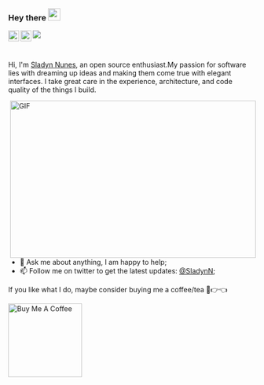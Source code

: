 ### Hey there <img src="https://media.giphy.com/media/hvRJCLFzcasrR4ia7z/giphy.gif" width="25px">

<a href="https://twitter.com/SladynN">
  <img align="left" alt="Sladyn Nunes | Twitter" width="22px" src="https://raw.githubusercontent.com/peterthehan/peterthehan/master/assets/twitter.svg" />
</a>
<a href="https://www.linkedin.com/in/sladyn-nunes/">
  <img align="left" alt="Sladyn's LinkedIN" width="22px" src="https://raw.githubusercontent.com/peterthehan/peterthehan/master/assets/linkedin.svg" />
</a>


![](https://visitor-badge.glitch.me/badge?page_id=sladyn98.sladyn98)

<br />

Hi, I'm [Sladyn Nunes](https://sladyn.com/), an open source enthusiast.My passion for software lies with dreaming up ideas and making them come true with elegant interfaces. I take great care in the experience, architecture, and code quality of the things I build.


  <img align="right" alt="GIF" src="https://github.com/abhisheknaiidu/abhisheknaiidu/blob/master/code.gif?raw=true" width="500" height="320" />
  
- 💬 Ask me about anything, I am happy to help;
- 📫 Follow me on twitter to get the latest updates: [@SladynN](https://twitter.com/SladynN);


If you like what I do, maybe consider buying me a coffee/tea 🥺👉👈

<a href="https://www.buymeacoffee.com/sladyn98" target="_blank"><img src="https://cdn.buymeacoffee.com/buttons/v2/default-red.png" alt="Buy Me A Coffee" width="150" ></a>
